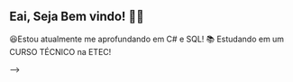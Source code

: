 ## Eai, Seja Bem vindo! 👋😁



  😆Estou atualmente me aprofundando em C# e SQL!
  📚 Estudando em um CURSO TÉCNICO na ETEC!

-->
